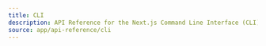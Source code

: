 ```yaml
---
title: CLI
description: API Reference for the Next.js Command Line Interface (CLI) tools.
source: app/api-reference/cli
---
```

